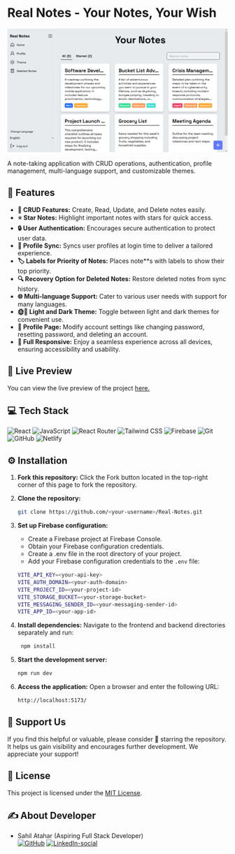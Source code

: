 # Real Notes - Your Notes, Your Wish

![Image](./screenshots/preview1.png)

A note-taking application with CRUD operations, authentication, profile management, multi-language support, and customizable themes.

## 🔮 Features

-   **📝 CRUD Features:** Create, Read, Update, and Delete notes easily.
-   **⭐ Star Notes:** Highlight important notes with stars for quick access.
-   **🔒 User Authentication:** Encourages secure authentication to protect user data.
-   **🔄 Profile Sync:** Syncs user profiles at login time to deliver a tailored experience.
-   **🏷️ Labels for Priority of Notes:** Places note**s with labels to show their top priority.
-   **🔍 Recovery Option for Deleted Notes:** Restore deleted notes from sync history.
-   **🌐 Multi-language Support:** Cater to various user needs with support for many languages.
-   **🌞🌚 Light and Dark Theme:** Toggle between light and dark themes for convenient use.
-   **👤 Profile Page:** Modify account settings like changing password, resetting password, and deleting an account.
-   **📱 Full Responsive:** Enjoy a seamless experience across all devices, ensuring accessibility and usability.

## 🚀 Live Preview

You can view the live preview of the project [here.](realnotes.netlify.app)

## 💻 Tech Stack

![React](https://img.shields.io/badge/React-20232A?style=for-the-badge&logo=react&logoColor=61DAFB)
![JavaScript](https://img.shields.io/badge/JavaScript-323330?style=for-the-badge&logo=javascript&logoColor=F7DF1E)
![React Router](https://img.shields.io/badge/React_Router-CA4245?style=for-the-badge&logo=react-router&logoColor=white)
![Tailwind CSS](https://img.shields.io/badge/Tailwind_CSS-38B2AC?style=for-the-badge&logo=tailwind-css&logoColor=white)
![Firebase](https://img.shields.io/badge/Firebase-ffffff?style=for-the-badge&logo=Firebase&logoColor=ffcb2b)
![Git](https://img.shields.io/badge/GIT-E44C30?style=for-the-badge&logo=git&logoColor=white)
![GitHub](https://img.shields.io/badge/GitHub-100000?style=for-the-badge&logo=github&logoColor=white)
![Netlify](https://img.shields.io/badge/Netlify-00C7B7?style=for-the-badge&logo=netlify&logoColor=white)

## ⚙️ Installation

1. **Fork this repository:** Click the Fork button located in the top-right corner of this page to fork the repository.
2. **Clone the repository:**
    ```bash
    git clone https://github.com/<your-username>/Real-Notes.git
    ```

3. **Set up Firebase configuration:** 
   - Create a Firebase project at Firebase Console. 
   - Obtain your Firebase configuration credentials.
   - Create a .env file in the root directory of your project.
   - Add your Firebase configuration credentials to the `.env` file:
    ```bash
    VITE_API_KEY=<your-api-key>
    VITE_AUTH_DOMAIN=<your-auth-domain>
    VITE_PROJECT_ID=<your-project-id>
    VITE_STORAGE_BUCKET=<your-storage-bucket>
    VITE_MESSAGING_SENDER_ID=<your-messaging-sender-id>
    VITE_APP_ID=<your-app-id>
    ```

1. **Install dependencies:**
   Navigate to the frontend and backend directories separately and run:
    ```bash
     npm install
    ```
2. **Start the development server:**  
    ```bash
    npm run dev
    ```
3. **Access the application:**
   Open a browser and enter the following URL:
    ```bash
    http://localhost:5173/
    ```

## 🌟 Support Us

If you find this helpful or valuable, please consider 🌟 starring the repository. It helps us gain visibility and encourages further development. We appreciate your support!

## 🧾 License

This project is licensed under the [MIT License](LICENSE).

## ✍️ About Developer

-   Sahil Atahar (Aspiring Full Stack Developer)  
     [![GitHub](https://img.shields.io/badge/GitHub-100000.svg?style=for-the-badge&logo=github&logoColor=white)](https://github.com/sahilatahar)
    [![LinkedIn-social](https://img.shields.io/badge/linkedin-%230077B5.svg?style=for-the-badge&logo=linkedin&logoColor=white)](https://linkedin.com/in/sahilatahar)


